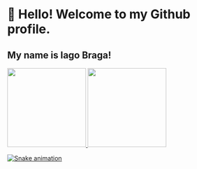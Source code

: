 # 👋 Hello! Welcome to my Github profile.
## My name is Iago Braga!

<div>
<a href="https://github.com/iago-bragas">
<img height="180em" src="https://github-readme-stats.vercel.app/api/top-langs/?username=iago-bragas&layout=compact&langs_count=7&theme=dracula"/>
<img height="180em" src="https://github-readme-stats.vercel.app/api?username=iago-bragas&show_icons=true&theme=dracula&include_all_commits=true&count_private=true"/>
</div>

![Snake animation](https://github.com/iago-bragas/iago-bragas/blob/output/github-contribution-grid-snake.svg)
